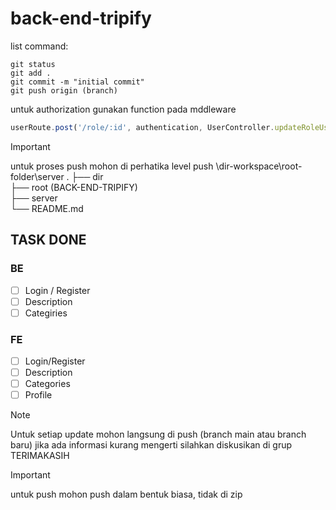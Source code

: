 # back-end-tripify

list command:
```
git status
git add .
git commit -m "initial commit"
git push origin (branch)
```

untuk authorization gunakan function pada mddleware
   
```js
userRoute.post('/role/:id', authentication, UserController.updateRoleUser)
```


>[!IMPORTANT]
untuk proses push mohon di perhatika
level push
\dir-workspace\root-folder\server
    .
    ├── dir                   
    ├── root (BACK-END-TRIPIFY)                    
    ├── server                        
    └── README.md
 

## TASK DONE

### BE

- [ ] Login / Register
- [ ] Description
- [ ] Categiries

### FE
- [ ] Login/Register
- [ ] Description
- [ ] Categories
- [ ] Profile

>[!NOTE]
>Untuk setiap update mohon langsung di push (branch main atau branch baru)
>jika ada informasi kurang mengerti silahkan diskusikan di grup
>TERIMAKASIH

>[!IMPORTANT]
>untuk push mohon push dalam bentuk biasa, tidak di zip
